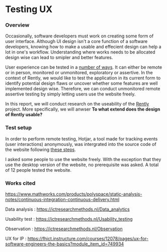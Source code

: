 # Testing UX

### Overview
Occasionally, software developers must work on creating some form of user interface. Although UI design isn't a core function of a software developers, knowing how to make a usable and effecient design can help a lot in one's workflow. Understanding where works needs to be allocated design wise can lead to smipler and better features.

User experience can be tested in a [number of ways](https://www.hotjar.com/usability-testing/methods/). It can either be remote or in person, monitored or unmonitored, exploratory or assertive. In the context of Rently, we would like to test the application in its current form to identify potential design flaws or uncover whether some features are well implemented design wise. Therefore, we can conduct unmonitored remote assertive testing by simply letting users use the website freely.

In this report, we will conduct research on the useability of the [Rently](https://github.com/rently-io) project. More specifically, we will anwser **To what extend does the design of Rently usable?**

### Test setup
In order to perform remote testing, Hotjar, a tool made for tracking events (user interactions) anonymously, was intergrated into the source code of the website following [these steps](https://help.hotjar.com/hc/en-us/articles/115009336727-How-to-Install-your-Hotjar-Tracking-Code). 

I asked some people to use the website freely. With the exception that they use the desktop version of the website, no prerequisite was asked. A total of 12 people tested the website. 

### Works cited
https://www.mathworks.com/products/polyspace/static-analysis-notes/continuous-integration-continuous-delivery.html


Data analysis : https://ictresearchmethods.nl/Data_analytics

Usability test : https://ictresearchmethods.nl/Usability_testing

Observation : https://ictresearchmethods.nl/Observation

UX for IP : https://fhict.instructure.com/courses/12078/pages/ux-for-software-engineers-the-basics?module_item_id=749934
